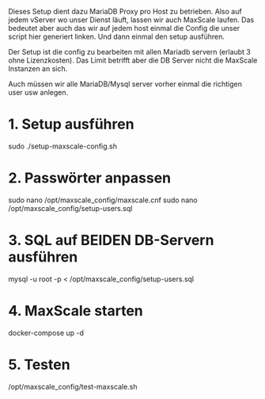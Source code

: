 Dieses Setup dient dazu MariaDB Proxy pro Host zu betrieben. Also auf jedem vServer wo unser Dienst
läuft, lassen wir auch MaxScale laufen. Das bedeutet aber auch das wir auf jedem host einmal die 
Config die unser script hier generiert linken. Und dann einmal den setup ausführen. 

Der Setup ist die config zu bearbeiten mit allen Mariadb servern (erlaubt 3 ohne Lizenzkosten).
Das Limit betrifft aber die DB Server nicht die MaxScale Instanzen an sich. 

Auch müssen wir alle MariaDB/Mysql server vorher einmal die richtigen user usw anlegen. 

# 1. Setup ausführen
sudo ./setup-maxscale-config.sh

# 2. Passwörter anpassen
sudo nano /opt/maxscale_config/maxscale.cnf
sudo nano /opt/maxscale_config/setup-users.sql

# 3. SQL auf BEIDEN DB-Servern ausführen
mysql -u root -p < /opt/maxscale_config/setup-users.sql

# 4. MaxScale starten
docker-compose up -d

# 5. Testen
/opt/maxscale_config/test-maxscale.sh
